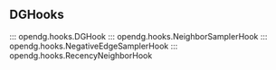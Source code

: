 ## DGHooks

::: opendg.hooks.DGHook
::: opendg.hooks.NeighborSamplerHook
::: opendg.hooks.NegativeEdgeSamplerHook
::: opendg.hooks.RecencyNeighborHook
